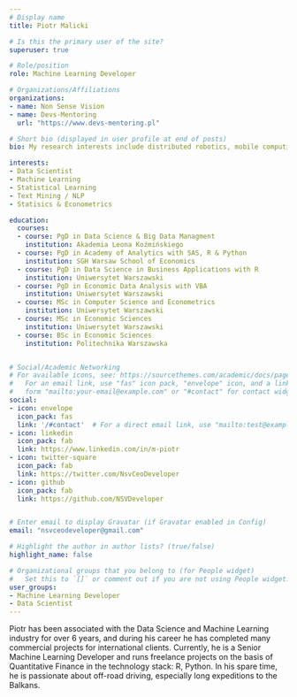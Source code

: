 ```yaml
---
# Display name
title: Piotr Malicki

# Is this the primary user of the site?
superuser: true

# Role/position
role: Machine Learning Developer

# Organizations/Affiliations
organizations:
- name: Non Sense Vision 
- name: Devs-Mentoring
  url: "https://www.devs-mentoring.pl"

# Short bio (displayed in user profile at end of posts)
bio: My research interests include distributed robotics, mobile computing and programmable matter.

interests:
- Data Scientist
- Machine Learning
- Statistical Learning
- Text Mining / NLP
- Statisics & Econometrics

education:
  courses:
  - course: PgD in Data Science & Big Data Managment 
    institution: Akademia Leona Koźmińskiego
  - course: PgD in Academy of Analytics with SAS, R & Python
    institution: SGH Warsaw School of Economics
  - course: PgD in Data Science in Business Applications with R
    institution: Uniwersytet Warszawski
  - course: PgD in Economic Data Analysis with VBA
    institution: Uniwersytet Warszawski
  - course: MSc in Computer Science and Econometrics
    institution: Uniwersytet Warszawski
  - course: MSc in Economic Sciences
    institution: Uniwersytet Warszawski
  - course: BSc in Economic Sciences
    institution: Politechnika Warszawska


# Social/Academic Networking
# For available icons, see: https://sourcethemes.com/academic/docs/page-builder/#icons
#   For an email link, use "fas" icon pack, "envelope" icon, and a link in the
#   form "mailto:your-email@example.com" or "#contact" for contact widget.
social:
- icon: envelope
  icon_pack: fas
  link: '/#contact'  # For a direct email link, use "mailto:test@example.org".
- icon: linkedin
  icon_pack: fab
  link: https://www.linkedin.com/in/m-piotr
- icon: twitter-square
  icon_pack: fab
  link: https://twitter.com/NsvCeoDeveloper
- icon: github
  icon_pack: fab
  link: https://github.com/NSVDeveloper


# Enter email to display Gravatar (if Gravatar enabled in Config)
email: "nsvceodeveloper@gmail.com"

# Highlight the author in author lists? (true/false)
highlight_name: false

# Organizational groups that you belong to (for People widget)
#   Set this to `[]` or comment out if you are not using People widget.
user_groups:
- Machine Learning Developer
- Data Scientist
---
```


Piotr has been associated with the Data Science and Machine Learning industry for over 6 years, and during his career he has completed many commercial projects for international clients. Currently, he is a Senior Machine Learning Developer and runs freelance projects on the basis of Quantitative Finance in the technology stack: R, Python. In his spare time, he is passionate about off-road driving, especially long expeditions to the Balkans.
